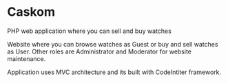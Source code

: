 # Caskom
PHP web application where you can sell and buy watches

Website where you can browse watches as Guest or buy and sell watches as User. Other roles are Administrator and Moderator for website maintenance.

Application uses MVC architecture and its built with CodeIntiter framework.

